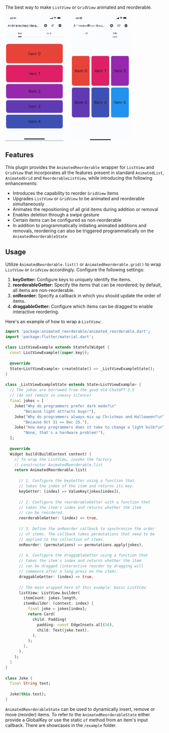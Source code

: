 The best way to make `ListView` or `GridView` animated and reorderable.

<p>
  <img src="https://github.com/igorkurilenko/animated_reorderable/blob/main/assets/animated_reorderable_list.gif?raw=true"
    alt="An animated image of the animated and reorderable ListView" height="400"/>
  &nbsp;&nbsp;&nbsp;&nbsp;
  <img src="https://github.com/igorkurilenko/animated_reorderable/blob/main/assets/animated_reorderable_grid.gif?raw=true"
   alt="An animated image of the animated and reorderable GridView" height="400"/>
</p>

## Features

This plugin provides the `AnimatedReorderable` wrapper for `ListView` and `GridView` that incorporates all the features present in standard `AnimatedList`, `AnimatedGrid` and `ReorderableListView`, while introducing the following enhancements:

* Introduces the capability to reorder `GridView` items
* Upgrades `ListView` or `GridView` to be animated and reorderable simultaneously
* Animates the repositioning of all grid items during addition or removal
* Enables deletion through a swipe gesture
* Certain items can be configured as non-reorderable
* In addition to programmatically initiating animated additions and removals, reordering can also be triggered programmatically on the `AnimatedReorderableState`

## Usage

Utilize `AnimatedReorderable.list()` or `AnimatedReorderable.grid()` to wrap `ListView` or `GridView` accordingly. Configure the following settings:

1. **keyGetter:** Configure keys to uniquely identify the items.
2. **reorderableGetter:** Specify the items that can be reordered; by default, all items are non-reorderable.
3. **onReorder:** Specify a callback in which you should update the order of items.
4. **draggableGetter:** Configure which items can be dragged to enable interactive reordering.

Here's an example of how to wrap a `ListView`:

```dart
import 'package:animated_reorderable/animated_reorderable.dart';
import 'package:flutter/material.dart';

class ListViewExample extends StatefulWidget {
  const ListViewExample({super.key});

  @override
  State<ListViewExample> createState() => _ListViewExampleState();
}

class _ListViewExampleState extends State<ListViewExample> {
  // The jokes are borrowed from the good old ChatGPT 3.5
  // (do not remain in uneasy silence)
  final jokes = [
    Joke("Why do programmers prefer dark mode?\n"
        "Because light attracts bugs!"),
    Joke("Why do programmers always mix up Christmas and Halloween?\n"
        "Because Oct 31 == Dec 25."),
    Joke("How many programmers does it take to change a light bulb?\n"
        "None, that's a hardware problem!"),
  ];

  @override
  Widget build(BuildContext context) {
    // To wrap the ListView, invoke the factory 
    // constructor AnimatedReorderable.list
    return AnimatedReorderable.list(

      // 1. Configure the keyGetter using a function that
      // takes the index of the item and returns its key.
      keyGetter: (index) => ValueKey(jokes[index]),

      // 2. Configure the reorderableGetter with a function that 
      // takes the item's index and returns whether the item 
      // can be reordered.
      reorderableGetter: (index) => true,

      // 3. Define the onReorder callback to synchronize the order
      // of items. The callback takes permutations that need to be
      // applied to the collection of items.
      onReorder: (permutations) => permutations.apply(jokes),

      // 4. Configure the draggableGetter using a function that
      // takes the item's index and returns whether the item 
      // can be dragged (interactive reorder by dragging will 
      // commence after a long press on the item).
      draggableGetter: (index) => true,

      // The main wrapped hero of this example: basic ListView
      listView: ListView.builder(
        itemCount: jokes.length,
        itemBuilder: (context, index) {
          final joke = jokes[index];
          return Card(
            child: Padding(
              padding: const EdgeInsets.all(16),
              child: Text(joke.text),
            ),
          );
        },
      ),
    );
  }
}

class Joke {
  final String text;

  Joke(this.text);
}
```

`AnimatedReorderableState` can be used to dynamically insert, remove or move (reorder) items. To refer to the `AnimatedReorderableState` either provide a GlobalKey or use the static `of` method from an item's input callback. There are showcases in the `/example` folder.